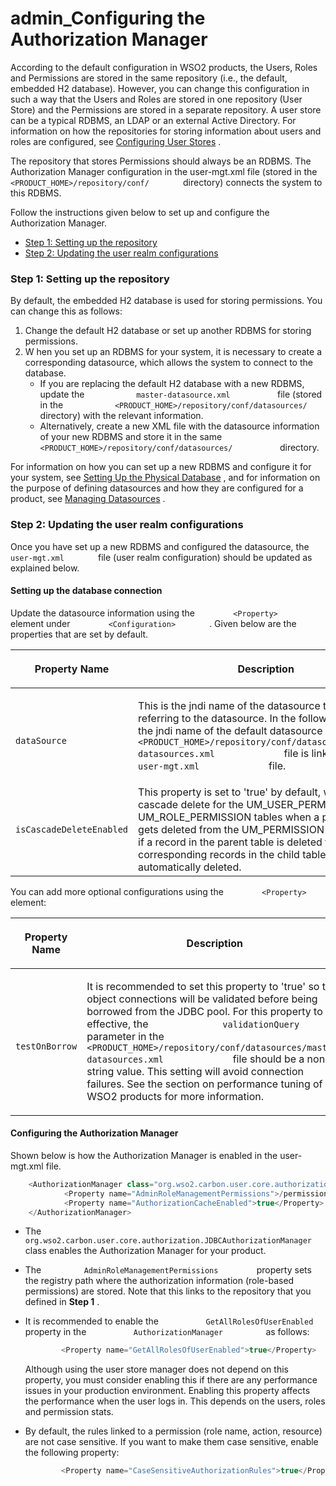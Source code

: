 # admin\_Configuring the Authorization Manager

According to the default configuration in WSO2 products, the Users, Roles and Permissions are stored in the same repository (i.e., the default, embedded H2 database). However, you can change this configuration in such a way that the Users and Roles are stored in one repository (User Store) and the Permissions are stored in a separate repository. A user store can be a typical RDBMS, an LDAP or an external Active Directory. For information on how the repositories for storing information about users and roles are configured, see [Configuring User Stores](https://docs.wso2.com/display/ADMIN44x/Configuring+User+Stores) .

The repository that stores Permissions should always be an RDBMS. The Authorization Manager configuration in the user-mgt.xml file (stored in the `         <PRODUCT_HOME>/repository/conf/        ` directory) connects the system to this RDBMS.

Follow the instructions given below to set up and configure the Authorization Manager.

-   [Step 1: Setting up the repository](#admin_ConfiguringtheAuthorizationManager-Step1:Settinguptherepository)
-   [Step 2: Updating the user realm configurations](#admin_ConfiguringtheAuthorizationManager-Step2:Updatingtheuserrealmconfigurations)

### Step 1: Setting up the repository

By default, the embedded H2 database is used for storing permissions. You can change this as follows:

1.  Change the default H2 database or set up another RDBMS for storing permissions.
2.  W hen you set up an RDBMS for your system, it is necessary to create a corresponding datasource, which allows the system to connect to the database.
    -   If you are replacing the default H2 database with a new RDBMS, update the `            master-datasource.xml           ` file (stored in the `            <PRODUCT_HOME>/repository/conf/datasources/           ` directory) with the relevant information.
    -   Alternatively, create a new XML file with the datasource information of your new RDBMS and store it in the same `            <PRODUCT_HOME>/repository/conf/datasources/           ` directory.

For information on how you can set up a new RDBMS and configure it for your system, see [Setting Up the Physical Database](https://docs.wso2.com/display/ADMIN44x/Setting+up+the+Physical+Database) , and for information on the purpose of defining datasources and how they are configured for a product, see [Managing Datasources](https://docs.wso2.com/display/ADMIN44x/Managing+Datasources) .

### Step 2: Updating the user realm configurations

Once you have set up a new RDBMS and configured the datasource, the `         user-mgt.xml        ` file (user realm configuration) should be updated as explained below.

#### Setting up the database connection

Update the datasource information using the `         <Property>        ` element under `         <Configuration>        ` . Given below are the properties that are set by default.

<table>
<colgroup>
<col width="33%" />
<col width="33%" />
<col width="33%" />
</colgroup>
<thead>
<tr class="header">
<th><p>Property Name</p></th>
<th><p>Description</p></th>
<th>Mandatory/Optional</th>
</tr>
</thead>
<tbody>
<tr class="odd">
<td><code>             dataSource            </code></td>
<td><p>This is the jndi name of the datasource that is used for referring to the datasource. In the following example, the jndi name of the default datasource defined in the <code>              &lt;PRODUCT_HOME&gt;/repository/conf/datasources/master-datasources.xml             </code> file is linked from the <code>              user-mgt.xml             </code> file.</p></td>
<td>Mandatory</td>
</tr>
<tr class="even">
<td><pre><code>isCascadeDeleteEnabled</code></pre></td>
<td>This property is set to 'true' by default, which enables cascade delete for the UM_USER_PERMISSION and UM_ROLE_PERMISSION tables when a permission gets deleted from the UM_PERMISSION table. That is, if a record in the parent table is deleted the corresponding records in the child table will be automatically deleted.</td>
<td>Mandatory</td>
</tr>
</tbody>
</table>

You can add more optional configurations using the `         <Property>        ` element:

<table>
<colgroup>
<col width="33%" />
<col width="33%" />
<col width="33%" />
</colgroup>
<thead>
<tr class="header">
<th><p>Property Name</p></th>
<th><p>Description</p></th>
<th>Mandatory/Optional</th>
</tr>
</thead>
<tbody>
<tr class="odd">
<td><code>             testOnBorrow            </code></td>
<td><p>It is recommended to set this property to 'true' so that object connections will be validated before being borrowed from the JDBC pool. For this property to be effective, the <code>              validationQuery             </code> parameter in the <code>              &lt;PRODUCT_HOME&gt;/repository/conf/datasources/master-datasources.xml             </code> file should be a non-string value. This setting will avoid connection failures. See the section on performance tuning of WSO2 products for more information.</p></td>
<td>Optional</td>
</tr>
</tbody>
</table>

#### Configuring the Authorization Manager

Shown below is how the Authorization Manager is enabled in the user-mgt.xml file.

``` java
    <AuthorizationManager class="org.wso2.carbon.user.core.authorization.JDBCAuthorizationManager">
            <Property name="AdminRoleManagementPermissions">/permission</Property>
            <Property name="AuthorizationCacheEnabled">true</Property>
    </AuthorizationManager>
```

-   The `          org.wso2.carbon.user.core.authorization.JDBCAuthorizationManager         ` class enables the Authorization Manager for your product.
-   The `          AdminRoleManagementPermissions         ` property sets the registry path where the authorization information (role-based permissions) are stored. Note that this links to the repository that you defined in **Step 1** .
-   It is recommended to enable the `           GetAllRolesOfUserEnabled          ` property in the `           AuthorizationManager          ` as follows:

    ``` java
            <Property name="GetAllRolesOfUserEnabled">true</Property>
    ```

    Although using the user store manager does not depend on this property, you must consider enabling this if there are any performance issues in your production environment. Enabling this property affects the performance when the user logs in. This depends on the users, roles and permission stats.

-   By default, the rules linked to a permission (role name, action, resource) are not case sensitive. If you want to make them case sensitive, enable the following property:

    ``` java
            <Property name="CaseSensitiveAuthorizationRules">true</Property>
    ```


